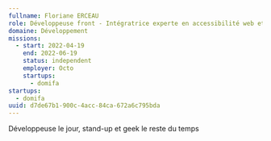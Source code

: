 ```yaml
---
fullname: Floriane ERCEAU
role: Développeuse front - Intégratrice experte en accessibilité web et bonnes pratiques
domaine: Développement
missions:
  - start: 2022-04-19
    end: 2022-06-19
    status: independent
    employer: Octo
    startups:
      - domifa
startups:
  - domifa
uuid: d7de67b1-900c-4acc-84ca-672a6c795bda
---
```

Développeuse le jour, stand-up et geek le reste du temps
